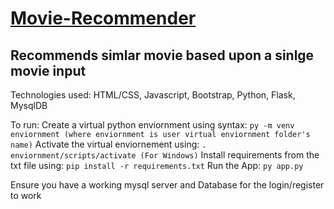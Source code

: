 # [Movie-Recommender](https://movi-recommender.herokuapp.com/)
## Recommends simlar movie based upon a sinlge movie input

Technologies used:
HTML/CSS,
Javascript,
Bootstrap,
Python,
Flask, 
MysqlDB

To run:
Create a virtual python enviornment using syntax:
    ```
    py -m venv enviornment (where enviornment is user virtual enviornment folder's name)
    ```
Activate the virtual enviornement using:
    ```
    . enviornment/scripts/activate (For Windows)
    ```
Install requirements from the txt file using:
    ```
    pip install -r requirements.txt
    ```
Run the App:
    ```
    py app.py
    ```

Ensure you have a working mysql server and Database for the login/register to work
